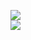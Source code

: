 [![](https://img.shields.io/badge/Made%20With-Github%20Spray-lightgrey.svg?style=for-the-badge&logo=github)](https://github.com/Annihil/github-spray#11318)  
[![](https://i.imgur.com/2DrTn0Z.gif)](https://github.com/Annihil/github-spray)
